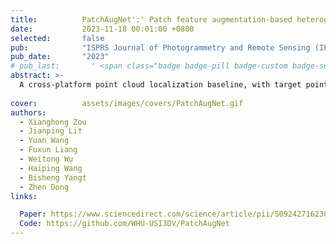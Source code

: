 ```yaml
---
title:          PatchAugNet':' Patch feature augmentation-based heterogeneous point cloud place recognition in large-scale street scenes
date:           2023-11-18 00:01:00 +0800
selected:       false
pub:            "ISPRS Journal of Photogrammetry and Remote Sensing (IF: 12.7)"
pub_date:       "2023"
# pub_last:       ' <span class="badge badge-pill badge-custom badge-success">Spotlight</span>'
abstract: >-
  A cross-platform point cloud localization baseline, with target point cloud from Mobil Lidar System (MLS) and query point cloud from Helmet-based Lidar System.
  
cover:          assets/images/covers/PatchAugNet.gif
authors:
  - Xianghong Zou
  - Jianping Li†
  - Yuan Wang
  - Fuxun Liang
  - Weitong Wu
  - Haiping Wang
  - Bisheng Yang†
  - Zhen Dong
links:

  Paper: https://www.sciencedirect.com/science/article/pii/S0924271623003106
  Code: https://github.com/WHU-USI3DV/PatchAugNet
---
```

